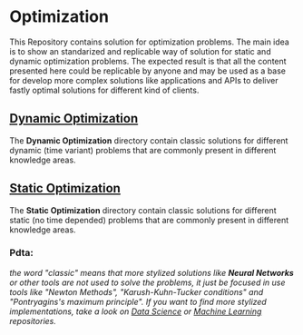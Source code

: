 # Optimization

This Repository contains solution for optimization problems. The main idea is to show an standarized and replicable way of solution for static and dynamic optimization problems. The expected result is that all the content presented here could be replicable by anyone and may be used as a base for develop more complex solutions like applications and APIs to deliver fastly optimal solutions for different kind of clients.

## [Dynamic Optimization](https://github.com/JuanPChicaC/Optimization/tree/main/Dynamic%20Optimization)
The **Dynamic Optimization** directory contain classic solutions for different dynamic (time variant) problems that are commonly present in different knowledge areas. 

## [Static Optimization](https://github.com/JuanPChicaC/Optimization/tree/main/Static%20Optimization)
The **Static Optimization** directory contain classic solutions for different static (no time depended) problems that are commonly present in different knowledge areas. 

### Pdta:
*the word "classic" means that more stylized solutions like **Neural Networks** or other tools are not used to solve the problems, it just be focused in use tools like "Newton Methods", "Karush-Kuhn-Tucker conditions" and "Pontryagins's maximum principle". If you want to find more stylized implementations, take a look on [Data Science](https://github.com/JuanPChicaC/Data-Science) or [Machine Learning](https://github.com/JuanPChicaC/Machine-Learning) repositories.*
